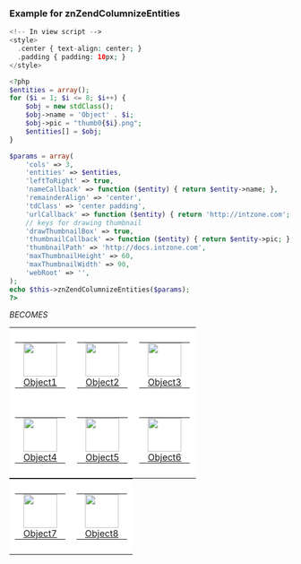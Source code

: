 ### Example for znZendColumnizeEntities

```php
<!-- In view script -->
<style>
  .center { text-align: center; }
  .padding { padding: 10px; }
</style>

<?php
$entities = array();
for ($i = 1; $i <= 8; $i++) {
    $obj = new stdClass();
    $obj->name = 'Object' . $i;
    $obj->pic = "thumb0{$i}.png";
    $entities[] = $obj;
}

$params = array(
    'cols' => 3,
    'entities' => $entities,
    'leftToRight' => true,
    'nameCallback' => function ($entity) { return $entity->name; },
    'remainderAlign' => 'center',
    'tdClass' => 'center padding',    
    'urlCallback' => function ($entity) { return 'http://intzone.com'; },
    // keys for drawing thumbnail
    'drawThumbnailBox' => true,
    'thumbnailCallback' => function ($entity) { return $entity->pic; },
    'thumbnailPath' => 'http://docs.intzone.com',
    'maxThumbnailHeight' => 60,
    'maxThumbnailWidth' => 90,
    'webRoot' => '',
);
echo $this->znZendColumnizeEntities($params);
?>
```
_BECOMES_

<table id="" class="" cellspacing="0" cellpadding="0" width="100%" style="margin:0;">
<tr class="" style="background-color:white; border:0; border-top:0;">
<td style="text-align:center; padding:10px; background-color:white; border:0;" width="33%">
<table align="center" cellspacing="0" style="border:0;padding:0;background-color:inherit;" cellpadding="0" width="100%">
<tr style="border:0;"><td class="" width="90" height="60" align="center" valign="middle" style="border:0; padding:0;">
<a class="" target="" href="http://intzone.com">
<img class="" align="center" src="http://docs.intzone.com/thumb01.png" width="60" height="60" />
</a>
<div class=""><a class="" target="" href="http://intzone.com">
Object1
</a>
</div>

</td></tr>
</table>
</td>
<td style="text-align:center; padding:10px; background-color:white; border:0;" width="33%">
<table align="center" cellspacing="0" style="border:0;padding:0;" cellpadding="0" width="100%">
<tr style="border:0;"><td class="" width="90" height="60" align="center" valign="middle" style="border:0; padding:0;">
<a class="" target="" href="http://intzone.com">
<img class="" align="center" src="http://docs.intzone.com/thumb02.png" width="60" height="60" />
</a>
<div class=""><a class="" target="" href="http://intzone.com">
Object2
</a>
</div>

</td></tr>
</table>
</td>
<td style="text-align:center; padding:10px; background-color:white; border:0;" width="33%">
<table align="center" cellspacing="0" style="border:0;padding:0;" cellpadding="0" width="100%">
<tr style="border:0;"><td class="" width="90" height="60" align="center" valign="middle" style="border:0; padding:0;">
<a class="" target="" href="http://intzone.com">
<img class="" align="center" src="http://docs.intzone.com/thumb03.png" width="60" height="60" />
</a>
<div class=""><a class="" target="" href="http://intzone.com">
Object3
</a>
</div>

</td></tr>
</table>
</td>
</tr>
<tr class="" style="border:0; border-top:0;">
<td style="text-align:center; padding:10px; background-color:white; border:0;" width="33%">
<table align="center" cellspacing="0" style="border:0;padding:0;" cellpadding="0" width="100%">
<tr style="border:0;"><td class="" width="90" height="60" align="center" valign="middle" style="border:0; padding:0;">
<a class="" target="" href="http://intzone.com">
<img class="" align="center" src="http://docs.intzone.com/thumb04.png" width="60" height="60" />
</a>
<div class=""><a class="" target="" href="http://intzone.com">
Object4
</a>
</div>

</td></tr>
</table>
</td>
<td style="text-align:center; padding:10px; background-color:white; border:0;" width="33%">
<table align="center" cellspacing="0" style="border:0;padding:0;" cellpadding="0" width="100%">
<tr style="border:0;"><td class="" width="90" height="60" align="center" valign="middle" style="border:0; padding:0;">
<a class="" target="" href="http://intzone.com">
<img class="" align="center" src="http://docs.intzone.com/thumb05.png" width="60" height="60" />
</a>
<div class=""><a class="" target="" href="http://intzone.com">
Object5
</a>
</div>

</td></tr>
</table>
</td>
<td style="text-align:center; padding:10px; background-color:white; border:0;" width="33%">
<table align="center" cellspacing="0" style="border:0;padding:0;" cellpadding="0" width="100%">
<tr style="border:0;"><td class="" width="90" height="60" align="center" valign="middle" style="border:0; padding:0;">
<a class="" target="" href="http://intzone.com">
<img class="" align="center" src="http://docs.intzone.com/thumb06.png" width="60" height="60" />
</a>
<div class=""><a class="" target="" href="http://intzone.com">
Object6
</a>
</div>

</td></tr>
</table>
</td>
</tr>
</table>

<table id="" class="" cellspacing="0" cellpadding="0" width="100%" style="margin:0;">
<tr class="" style="border:0; border-top:0;">
<td style="text-align:center; padding:10px; background-color:white; border:0;" width="50%">
<table align="center" cellspacing="0" style="border:0;padding:0;" cellpadding="0" width="100%">
<tr style="border:0;"><td class="" width="90" height="60" align="center" valign="middle" style="border:0; padding:0;">
<a class="" target="" href="http://intzone.com">
<img class="" align="center" src="http://docs.intzone.com/thumb07.png" width="60" height="60" />
</a>
<div class=""><a class="" target="" href="http://intzone.com">
Object7
</a>
</div>

</td></tr>
</table>
</td>
<td style="text-align:center; padding:10px; background-color:white; border:0;" width="50%">
<table align="center" cellspacing="0" style="border:0;padding:0;" cellpadding="0" width="100%">
<tr style="border:0;"><td class="" width="90" height="60" align="center" valign="middle" style="border:0; padding:0;">
<a class="" target="" href="http://intzone.com">
<img class="" align="center" src="http://docs.intzone.com/thumb08.png" width="60" height="60" />
</a>
<div class=""><a class="" target="" href="http://intzone.com">
Object8
</a>
</div>

</td></tr>
</table>
</td>
</tr>
</table>

